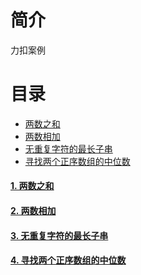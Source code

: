 # 简介
力扣案例

# 目录
- [两数之和](#1-两数之和)
- [两数相加](#2-两数相加)
- [无重复字符的最长子串](#3-无重复字符的最长子串)
- [寻找两个正序数组的中位数](#4-寻找两个正序数组的中位数)

#### [1. 两数之和](1_twoSum)
#### [2. 两数相加](2_addTwoNumbers)
#### [3. 无重复字符的最长子串](3_lengthOfLongestSubstring)
#### [4. 寻找两个正序数组的中位数](4_findMedianSortedArrays)